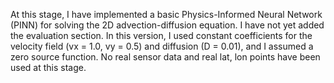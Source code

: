 
At this stage, I have implemented a basic Physics-Informed Neural Network (PINN) for solving the 2D advection-diffusion equation.
I have not yet added the evaluation section.
In this version, I used constant coefficients for the velocity field (vx = 1.0, vy = 0.5) and diffusion (D = 0.01),
and I assumed a zero source function.
No real sensor data and real lat, lon points have been used at this stage.


